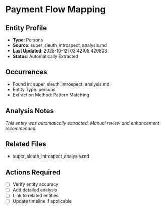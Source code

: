 # Payment Flow Mapping

## Entity Profile
- **Type**: Persons
- **Source**: super_sleuth_introspect_analysis.md
- **Last Updated**: 2025-10-12T03:42:05.420803
- **Status**: Automatically Extracted

## Occurrences
- Found in: super_sleuth_introspect_analysis.md
- Entity Type: persons
- Extraction Method: Pattern Matching

## Analysis Notes
*This entity was automatically extracted. Manual review and enhancement recommended.*

## Related Files
- super_sleuth_introspect_analysis.md

## Actions Required
- [ ] Verify entity accuracy
- [ ] Add detailed analysis
- [ ] Link to related entities
- [ ] Update timeline if applicable
